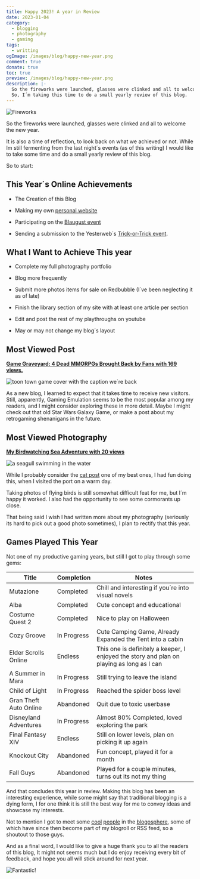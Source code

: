 ```yaml
---
title: Happy 2023! A year in Review
date: 2023-01-04
category:
  - blogging
  - photography
  - gaming
tags:
  - writting
ogImage: /images/blog/happy-new-year.png
comment: true
donate: true
toc: true
preview: /images/blog/happy-new-year.png
description: |-
  So the fireworks were launched, glasses were clinked and all to welcome the new year.
  So, I´m taking this time to do a small yearly review of this blog.
---
```

![Fireworks](/images/blog/happy-new-year.png)

So the fireworks were launched, glasses were clinked and all to welcome the new year.

It is also a time of reflection, to look back on what we achieved or not. While Im still fermenting from the last night´s events (as of this writing) I would like to take some time and do a small yearly review of this blog.

So to start:

## This Year´s Online Achievements

- The Creation of this Blog

- Making my own [personal website](https://creaturefeature.neocities.org/)

- Participating on the [Blaugust event](https://aggronaut.com/2022/09/01/blaugust-2022-in-review/)

- Sending a submission to the Yesterweb´s [Trick-or-Trick event](https://yesterweb.org/trickortreat2022/).

## What I Want to Achieve This year

- Complete my full photography portfolio

- Blog more frequently

- Submit more photos items for sale on Redbubble (I´ve been neglecting it as of late)

- Finish the library section of my site with at least one article per section

- Edit and post the rest of my playthroughs on youtube

- May or may not change my blog´s layout


## Most Viewed Post

[**Game Graveyard: 4 Dead MMORPGs Brought Back by Fans with 169 views.**](/blog/dead-mmorpgs)


![toon town game cover with the caption we´re back](/images/blog/toontown.jpg)

As a new blog, I learned to expect that it takes time to receive new visitors. Still, apparently, Gaming Emulation seems to be the most popular among my readers, and I might consider exploring these in more detail. Maybe I might check out that old Star Wars Galaxy Game, or make a post about my retrogaming shenanigans in the future.

## Most Viewed Photography

**[My Birdwatching Sea Adventure with 20 views](/blog/bird-sea-adventure)**


![a seagull swimming in the water](/images/blog/blackheadgull.jpg)


While I probably consider the [cat post](/blog/street-cat-photography) one of my best ones, I had fun doing this, when I visited the port on a warm day.

Taking photos of flying birds is still somewhat difficult feat for me, but I´m happy it worked. I also had the opportunity to see some cormorants up close.

That being said I wish I had written more about my photography (seriously its hard to pick out a good photo sometimes), I plan to rectify that this year.



## Games Played This Year

Not one of my productive gaming years, but still I got to play through some gems:

| Title | Completion | Notes |
| --- | --- | --- |
| Mutazione | Completed | Chill and interesting if you´re into visual novels |
| Alba | Completed | Cute concept and educational |
| Costume Quest 2 | Completed | Nice to play on Halloween |
| Cozy Groove | In Progress | Cute Camping Game, Already Expanded the Tent into a cabin |
| Elder Scrolls Online | Endless | This one is definitely a keeper, I enjoyed the story and plan on playing as long as I can |
| A Summer in Mara | In Progress | Still trying to leave the island |
| Child of Light | In Progress | Reached the spider boss level |
| Gran Theft Auto Online | Abandoned | Quit due to toxic userbase |
| Disneyland Adventures | In Progress | Almost 80% Completed, loved exploring the park |
| Final Fantasy XIV | Endless | Still on lower levels, plan on picking it up again |
| Knockout City | Abandoned | Fun concept, played it for a month |
| Fall Guys | Abandoned | Played for a couple minutes, turns out its not my thing |

And that concludes this year in review. Making this blog has been an interesting experience, while some might say that traditional blogging is a dying form, I for one think it is still the best way for me to convey ideas and showcase my interests.

Not to mention I got to meet some [cool](https://aywren.com/) [people](https://www.gamerlady.blog/) in the [blogosphere](https://bhagpuss.blogspot.com/), some of which have since then become part of my blogroll or RSS feed, so a shoutout to those guys.

And as a final word, I would like to give a huge thank you to all the readers of this blog, It might not seems much but I do enjoy receiving every bit of feedback, and hope you all will stick around for next year.


![Fantastic!](/images/2023/good-fantastic.png#original)